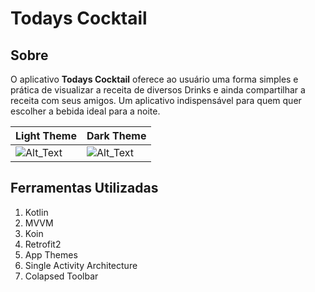 # **Todays Cocktail**

## Sobre
O aplicativo **Todays Cocktail** oferece ao usuário uma forma simples e prática de visualizar a receita de diversos Drinks e ainda compartilhar a receita com seus amigos. Um aplicativo indispensável para quem quer escolher a bebida ideal para a noite.
<br/>

|                              Light Theme                              |                               Dark Theme                                |
|-----------------------------------------------------------------------|-------------------------------------------------------------------------|
![Alt_Text](https://media.giphy.com/media/vWvTschh4fq9U1r9WV/giphy.gif) | ![Alt_Text](https://media.giphy.com/media/LrjOkTOsMl6XCFFuAj/giphy.gif) |

## Ferramentas Utilizadas
1. Kotlin
2. MVVM
3. Koin
4. Retrofit2
5. App Themes
6. Single Activity Architecture
7. Colapsed Toolbar

